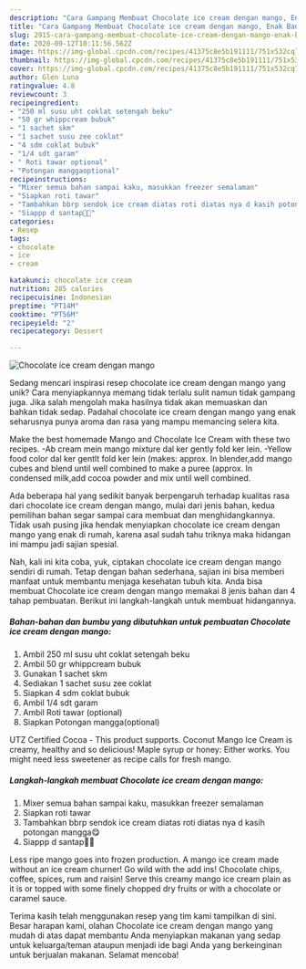```yaml
---
description: "Cara Gampang Membuat Chocolate ice cream dengan mango, Enak Banget"
title: "Cara Gampang Membuat Chocolate ice cream dengan mango, Enak Banget"
slug: 2915-cara-gampang-membuat-chocolate-ice-cream-dengan-mango-enak-banget
date: 2020-09-12T10:11:56.562Z
image: https://img-global.cpcdn.com/recipes/41375c8e5b191111/751x532cq70/chocolate-ice-cream-dengan-mango-foto-resep-utama.jpg
thumbnail: https://img-global.cpcdn.com/recipes/41375c8e5b191111/751x532cq70/chocolate-ice-cream-dengan-mango-foto-resep-utama.jpg
cover: https://img-global.cpcdn.com/recipes/41375c8e5b191111/751x532cq70/chocolate-ice-cream-dengan-mango-foto-resep-utama.jpg
author: Glen Luna
ratingvalue: 4.8
reviewcount: 3
recipeingredient:
- "250 ml susu uht coklat setengah beku"
- "50 gr whippcream bubuk"
- "1 sachet skm"
- "1 sachet susu zee coklat"
- "4 sdm coklat bubuk"
- "1/4 sdt garam"
- " Roti tawar optional"
- "Potongan manggaoptional"
recipeinstructions:
- "Mixer semua bahan sampai kaku, masukkan freezer semalaman"
- "Siapkan roti tawar"
- "Tambahkan bbrp sendok ice cream diatas roti diatas nya d kasih potongan mangga😋"
- "Siappp d santap🥰🤤"
categories:
- Resep
tags:
- chocolate
- ice
- cream

katakunci: chocolate ice cream 
nutrition: 285 calories
recipecuisine: Indonesian
preptime: "PT14M"
cooktime: "PT56M"
recipeyield: "2"
recipecategory: Dessert

---
```



![Chocolate ice cream dengan mango](https://img-global.cpcdn.com/recipes/41375c8e5b191111/751x532cq70/chocolate-ice-cream-dengan-mango-foto-resep-utama.jpg)

Sedang mencari inspirasi resep chocolate ice cream dengan mango yang unik? Cara menyiapkannya memang tidak terlalu sulit namun tidak gampang juga. Jika salah mengolah maka hasilnya tidak akan memuaskan dan bahkan tidak sedap. Padahal chocolate ice cream dengan mango yang enak seharusnya punya aroma dan rasa yang mampu memancing selera kita.

Make the best homemade Mango and Chocolate Ice Cream with these two recipes. -Ab cream mein mango mixture dal ker gently fold ker lein. -Yellow food color dal ker gentlt fold ker lein (makes: approx. In blender,add mango cubes and blend until well combined to make a puree (approx. In condensed milk,add cocoa powder and mix until well combined.

Ada beberapa hal yang sedikit banyak berpengaruh terhadap kualitas rasa dari chocolate ice cream dengan mango, mulai dari jenis bahan, kedua pemilihan bahan segar sampai cara membuat dan menghidangkannya. Tidak usah pusing jika hendak menyiapkan chocolate ice cream dengan mango yang enak di rumah, karena asal sudah tahu triknya maka hidangan ini mampu jadi sajian spesial.


Nah, kali ini kita coba, yuk, ciptakan chocolate ice cream dengan mango sendiri di rumah. Tetap dengan bahan sederhana, sajian ini bisa memberi manfaat untuk membantu menjaga kesehatan tubuh kita. Anda bisa membuat Chocolate ice cream dengan mango memakai 8 jenis bahan dan 4 tahap pembuatan. Berikut ini langkah-langkah untuk membuat hidangannya.

<!--inarticleads1-->

##### Bahan-bahan dan bumbu yang dibutuhkan untuk pembuatan Chocolate ice cream dengan mango:

1. Ambil 250 ml susu uht coklat setengah beku
1. Ambil 50 gr whippcream bubuk
1. Gunakan 1 sachet skm
1. Sediakan 1 sachet susu zee coklat
1. Siapkan 4 sdm coklat bubuk
1. Ambil 1/4 sdt garam
1. Ambil  Roti tawar (optional)
1. Siapkan Potongan mangga(optional)


UTZ Certified Cocoa - This product supports. Coconut Mango Ice Cream is creamy, healthy and so delicious! Maple syrup or honey: Either works. You might need less sweetener as recipe calls for fresh mango. 

<!--inarticleads2-->

##### Langkah-langkah membuat Chocolate ice cream dengan mango:

1. Mixer semua bahan sampai kaku, masukkan freezer semalaman
1. Siapkan roti tawar
1. Tambahkan bbrp sendok ice cream diatas roti diatas nya d kasih potongan mangga😋
1. Siappp d santap🥰🤤


Less ripe mango goes into frozen production. A mango ice cream made without an ice cream churner! Go wild with the add ins! Chocolate chips, coffee, spices, rum and raisin! Serve this creamy mango ice cream plain as it is or topped with some finely chopped dry fruits or with a chocolate or caramel sauce. 

Terima kasih telah menggunakan resep yang tim kami tampilkan di sini. Besar harapan kami, olahan Chocolate ice cream dengan mango yang mudah di atas dapat membantu Anda menyiapkan makanan yang sedap untuk keluarga/teman ataupun menjadi ide bagi Anda yang berkeinginan untuk berjualan makanan. Selamat mencoba!
